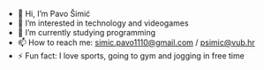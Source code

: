 - 👋 Hi, I’m Pavo Šimić
- 👀 I’m interested in technology and videogames
- 🌱 I’m currently studying programming
- 📫 How to reach me: simic.pavo1110@gmail.com / psimic@vub.hr
- ⚡ Fun fact: I love sports, going to gym and jogging in free time

<!---
psimic124/psimic124 is a ✨ special ✨ repository because its `README.md` (this file) appears on your GitHub profile.
You can click the Preview link to take a look at your changes.
--->

